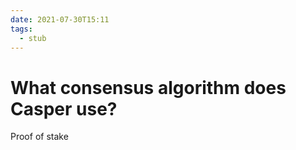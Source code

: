 ```yaml
---
date: 2021-07-30T15:11
tags: 
  - stub
---
```


# What consensus algorithm does Casper use?

Proof of stake

